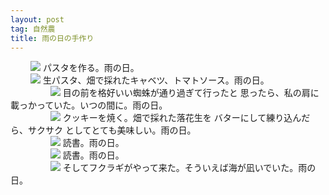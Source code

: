 ```yaml
---
layout: post
tag: 自然農
title: 雨の日の手作り
---
```

　　
![](http://c2.staticflickr.com/8/7434/13967685333_abe1487618.jpg)
パスタを作る。雨の日。  
　　
![](http://c2.staticflickr.com/6/5257/13944972681_d76012ea50.jpg)
生パスタ、畑で採れたキャベツ、トマトソース。雨の日。  
　　
　　
<img src="http://c1.staticflickr.com/3/2899/13963437263_8a43faeacb.jpg">
目の前を格好いい蜘蛛が通り過ぎて行ったと 思ったら、私の肩に載っかっていた。いつの間に。雨の日。  
　　
　　
<img src="http://c2.staticflickr.com/8/7370/13942575802_b413bc0374.jpg">
クッキーを焼く。畑で採れた落花生を バターにして練り込んだら、サクサク としてとても美味しい。雨の日。  
　　
　　
<img src="http://c2.staticflickr.com/8/7367/13966336453_50f2c0c2fc.jpg">
読書。雨の日。  
　　
　　
<img src="http://c2.staticflickr.com/6/5321/13943253751_ccb74915c8.jpg">
読書。雨の日。  
　　
　　
![](http://c2.staticflickr.com/8/7167/13944665631_2910d44215.jpg)
そしてフクラギがやって来た。そういえば海が凪いでいた。雨の日。

